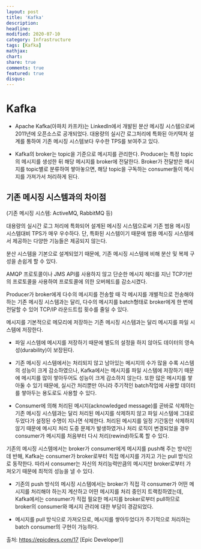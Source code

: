```yaml
---
layout: post
title: 'Kafka'
description:
headline:
modified: 2020-07-10
category: Infrastructure
tags: [Kafka]
mathjax:
chart:
share: true
comments: true
featured: true
disqus:
---
```


# Kafka

-   Apache Kafka(아파치 카프카)는 LinkedIn에서 개발된 분산 메시징 시스템으로써 2011년에 오픈소스로 공개되었다. 대용량의 실시간 로그처리에 특화된 아키텍처 설계를 통하여 기존 메시징 시스템보다 우수한 TPS를 보여주고 있다.

-   Kafka의 broker는 topic을 기준으로 메시지를 관리한다. Producer는 특정 topic의 메시지를 생성한 뒤 해당 메시지를 broker에 전달한다. Broker가 전달받은 메시지를 topic별로 분류하여 쌓아놓으면, 해당 topic을 구독하는 consumer들이 메시지를 가져가서 처리하게 된다.

## 기존 메시징 시스템과의 차이점

(기존 메시징 시스템: ActiveMQ, RabbitMQ 등)

대용량의 실시간 로그 처리에 특화되어 설계된 메시징 시스템으로써 기존 범용 메시징 시스템대비 TPS가 매우 우수하다. 단, 특화된 시스템이기 때문에 범용 메시징 시스템에서 제공하는 다양한 기능들은 제공되지 않는다.

분산 시스템을 기본으로 설계되었기 때문에, 기존 메시징 시스템에 비해 분산 및 복제 구성을 손쉽게 할 수 있다.

AMQP 프로토콜이나 JMS API를 사용하지 않고 단순한 메시지 헤더를 지닌 TCP기반의 프로토콜을 사용하여 프로토콜에 의한 오버헤드를 감소시켰다.

Producer가 broker에게 다수의 메시지를 전송할 때 각 메시지를 개별적으로 전송해야하는 기존 메시징 시스템과는 달리, 다수의 메시지를 batch형태로 broker에게 한 번에 전달할 수 있어 TCP/IP 라운드트립 횟수를 줄일 수 있다.

메시지를 기본적으로 메모리에 저장하는 기존 메시징 시스템과는 달리 메시지를 파일 시스템에 저장한다.

-   파일 시스템에 메시지를 저장하기 때문에 별도의 설정을 하지 않아도 데이터의 영속성(durability)이 보장된다.

-   기존 메시징 시스템에서는 처리되지 않고 남아있는 메시지의 수가 많을 수록 시스템의 성능이 크게 감소하였으나, Kafka에서는 메시지를 파일 시스템에 저장하기 때문에 메시지를 많이 쌓아두어도 성능이 크게 감소하지 않는다. 또한 많은 메시지를 쌓아둘 수 있기 때문에, 실시간 처리뿐만 아니라 주기적인 batch작업에 사용할 데이터를 쌓아두는 용도로도 사용할 수 있다.

-   Consumer에 의해 처리된 메시지(acknowledged message)를 곧바로 삭제하는 기존 메시징 시스템과는 달리 처리된 메시지를 삭제하지 않고 파일 시스템에 그대로 두었다가 설정된 수명이 지나면 삭제한다. 처리된 메시지를 일정 기간동안 삭제하지 않기 때문에 메시지 처리 도중 문제가 발생하였거나 처리 로직이 변경되었을 경우 consumer가 메시지를 처음부터 다시 처리(rewind)하도록 할 수 있다.

기존의 메시징 시스템에서는 broker가 consumer에게 메시지를 push해 주는 방식인데 반해, Kafka는 consumer가 broker로부터 직접 메시지를 가지고 가는 pull 방식으로 동작한다. 따라서 consumer는 자신의 처리능력만큼의 메시지만 broker로부터 가져오기 때문에 최적의 성능을 낼 수 있다.

-   기존의 push 방식의 메시징 시스템에서는 broker가 직접 각 consumer가 어떤 메시지를 처리해야 하는지 계산하고 어떤 메시지를 처리 중인지 트랙킹하였는데, Kafka에서는 consumer가 직접 필요한 메시지를 broker로부터 pull하므로 broker의 consumer와 메시지 관리에 대한 부담이 경감되었다.

-   메시지를 pull 방식으로 가져오므로, 메시지를 쌓아두었다가 주기적으로 처리하는 batch consumer의 구현이 가능하다.

출처: https://epicdevs.com/17 [Epic Developer]]
